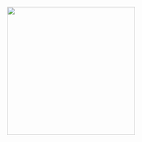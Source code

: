 <p align="center">
    <img width="300" src="https://reifhel.github.io/Upside-down-frontend/assets/images/banner/logo.svg">
</p>
